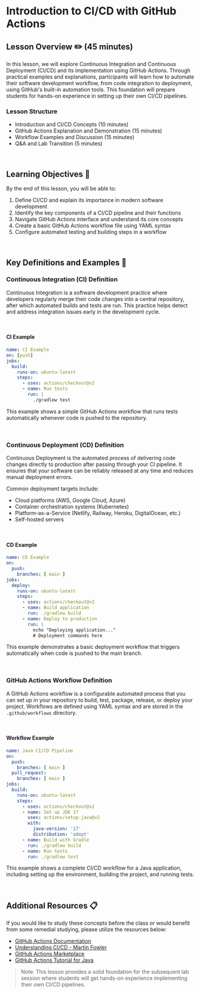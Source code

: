 # Introduction to CI/CD with GitHub Actions

## Lesson Overview :pencil2: (45 minutes)

In this lesson, we will explore Continuous Integration and Continuous Deployment (CI/CD) and its implementation using GitHub Actions. Through practical examples and explanations, participants will learn how to automate their software development workflow, from code integration to deployment, using GitHub's built-in automation tools. This foundation will prepare students for hands-on experience in setting up their own CI/CD pipelines.

### Lesson Structure
- Introduction and CI/CD Concepts (10 minutes)
- GitHub Actions Explanation and Demonstration (15 minutes)
- Workflow Examples and Discussion (15 minutes)
- Q&A and Lab Transition (5 minutes)

<br>

## Learning Objectives :notebook:

By the end of this lesson, you will be able to:

1. Define CI/CD and explain its importance in modern software development
2. Identify the key components of a CI/CD pipeline and their functions
3. Navigate GitHub Actions interface and understand its core concepts
4. Create a basic GitHub Actions workflow file using YAML syntax
5. Configure automated testing and building steps in a workflow

<br>

## Key Definitions and Examples :key:

### Continuous Integration (CI) Definition

Continuous Integration is a software development practice where developers regularly merge their code changes into a central repository, after which automated builds and tests are run. This practice helps detect and address integration issues early in the development cycle.

<br>

#### CI Example

```yaml
name: CI Example
on: [push]
jobs:
  build:
    runs-on: ubuntu-latest
    steps:
      - uses: actions/checkout@v2
      - name: Run tests
        run: |
          ./gradlew test
```

This example shows a simple GitHub Actions workflow that runs tests automatically whenever code is pushed to the repository.

<br>

### Continuous Deployment (CD) Definition

Continuous Deployment is the automated process of delivering code changes directly to production after passing through your CI pipeline. It ensures that your software can be reliably released at any time and reduces manual deployment errors.

Common deployment targets include:
- Cloud platforms (AWS, Google Cloud, Azure)
- Container orchestration systems (Kubernetes)
- Platform-as-a-Service (Netlify, Railway, Heroku, DigitalOcean, etc.)
- Self-hosted servers

<br>

#### CD Example

```yaml
name: CD Example
on:
  push:
    branches: [ main ]
jobs:
  deploy:
    runs-on: ubuntu-latest
    steps:
      - uses: actions/checkout@v2
      - name: Build application
        run: ./gradlew build
      - name: Deploy to production
        run: |
          echo "Deploying application..."
          # Deployment commands here
```

This example demonstrates a basic deployment workflow that triggers automatically when code is pushed to the main branch.

<br>

### GitHub Actions Workflow Definition

A GitHub Actions workflow is a configurable automated process that you can set up in your repository to build, test, package, release, or deploy your project. Workflows are defined using YAML syntax and are stored in the `.github/workflows` directory.

<br>

#### Workflow Example

```yaml
name: Java CI/CD Pipeline
on:
  push:
    branches: [ main ]
  pull_request:
    branches: [ main ]
jobs:
  build:
    runs-on: ubuntu-latest
    steps:
      - uses: actions/checkout@v2
      - name: Set up JDK 17
        uses: actions/setup-java@v2
        with:
          java-version: '17'
          distribution: 'adopt'
      - name: Build with Gradle
        run: ./gradlew build
      - name: Run tests
        run: ./gradlew test
```


This example shows a complete CI/CD workflow for a Java application, including setting up the environment, building the project, and running tests.

<br>

## Additional Resources :clipboard: 

If you would like to study these concepts before the class or would benefit from some remedial studying, please utilize the resources below:

- [GitHub Actions Documentation](https://docs.github.com/en/actions)
- [Understanding CI/CD - Martin Fowler](https://martinfowler.com/articles/continuousIntegration.html)
- [GitHub Actions Marketplace](https://github.com/marketplace?type=actions)
- [GitHub Actions Tutorial for Java](https://docs.github.com/en/actions/guides/building-and-testing-java-with-gradle)

> Note: This lesson provides a solid foundation for the subsequent lab session where students will get hands-on experience implementing their own CI/CD pipelines.
